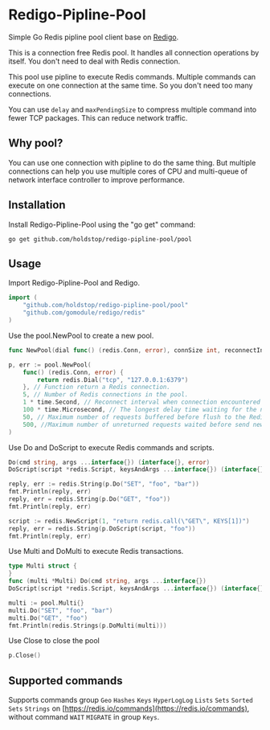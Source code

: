 Redigo-Pipline-Pool
======

Simple Go Redis pipline pool client base on [Redigo](https://github.com/gomodule/redigo).

This is a connection free Redis pool. It handles all connection operations by itself. You don't need to deal with Redis connection.

This pool use pipline to execute Redis commands. Multiple commands can execute on one connection at the same time. So you don't need too many connections.

You can use `delay` and `maxPendingSize` to compress multiple command into fewer TCP packages. This can reduce network traffic.

Why pool?
------------

You can use one connection with pipline to do the same thing. But multiple connections can help you use multiple cores of CPU and multi-queue of network interface controller to improve performance.

Installation
------------

Install Redigo-Pipline-Pool using the "go get" command:

```
go get github.com/holdstop/redigo-pipline-pool/pool
```

Usage
------------

Import Redigo-Pipline-Pool and Redigo.

```go
import (
	"github.com/holdstop/redigo-pipline-pool/pool"
	"github.com/gomodule/redigo/redis"
)
```

Use the pool.NewPool to create a new pool.

```go
func NewPool(dial func() (redis.Conn, error), connSize int, reconnectInterval time.Duration, delay time.Duration, maxPendingSize int, maxWaitingSize int) (Pool, error)
```

```go
p, err := pool.NewPool(
	func() (redis.Conn, error) {
		return redis.Dial("tcp", "127.0.0.1:6379")
	}, // Function return a Redis connection.
	5, // Number of Redis connections in the pool.
	1 * time.Second, // Reconnect interval when connection encountered non-recoverable error.
	100 * time.Microsecond, // The longest delay time waiting for the number of buffered requests to be maxPendingSize before flush to the Redis server.
	50, // Maximum number of requests buffered before flush to the Redis server. (per connection)
	500, //Maximum number of unreturned requests waited before send new requests. (per connection)
)
```

Use Do and DoScript to execute Redis commands and scripts.

```go
Do(cmd string, args ...interface{}) (interface{}, error)
DoScript(script *redis.Script, keysAndArgs ...interface{}) (interface{}, error)
```

```go
reply, err := redis.String(p.Do("SET", "foo", "bar"))
fmt.Println(reply, err)
reply, err = redis.String(p.Do("GET", "foo"))
fmt.Println(reply, err)

script := redis.NewScript(1, "return redis.call(\"GET\", KEYS[1])")
reply, err = redis.String(p.DoScript(script, "foo"))
fmt.Println(reply, err)
```

Use Multi and DoMulti to execute Redis transactions.

```go
type Multi struct {
}
func (multi *Multi) Do(cmd string, args ...interface{})
DoScript(script *redis.Script, keysAndArgs ...interface{}) (interface{}, error)
```

```go
multi := pool.Multi{}
multi.Do("SET", "foo", "bar")
multi.Do("GET", "foo")
fmt.Println(redis.Strings(p.DoMulti(multi)))
```

Use Close to close the pool

```go
p.Close()
```

Supported commands
------------

Supports commands group `Geo` `Hashes` `Keys` `HyperLogLog` `Lists` `Sets` `Sorted Sets` `Strings` on [https://redis.io/commands](https://redis.io/commands), without command `WAIT` `MIGRATE` in group `Keys`.

